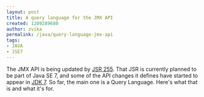 ```yaml
---
layout: post
title: A query language for the JMX API
created: 1209289680
author: zvika
permalink: /java/query-language-jmx-api
tags:
- JAVA
- JSE7
---
```

<p><span class="thmr_call" id="thmr_42"><span class="thmr_call" id="thmr_6"><p>The JMX API is being updated by <a href="http://jcp.org/en/jsr/detail?id=255">JSR 255</a>. That JSR is currently planned to be part of Java SE 7, and some of the API changes it defines have started to appear in <a href="http://openjdk.java.net/projects/jdk7/">JDK 7</a>. So far, the       main one is a Query Language. Here's what that is and what it's       for.</p></span></span></p>
